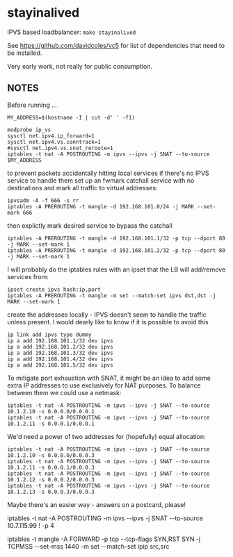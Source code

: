 # stayinalived

IPVS based loadbalancer: `make stayinalived`

See https://github.com/davidcoles/vc5 for list of dependencies that need to be installed.

Very early work, not really for public consumption.

## NOTES

Before running ...

```
MY_ADDRESS=$(hostname -I | cut -d' ' -f1)

modprobe ip_vs
sysctl net.ipv4.ip_forward=1
sysctl net.ipv4.vs.conntrack=1
#sysctl net.ipv4.vs.snat_reroute=1
iptables -t nat -A POSTROUTING -m ipvs --ipvs -j SNAT --to-source $MY_ADDRESS
```

to prevent packets accidentally hitting local services if there's no IPVS service to handle them
set up an fwmark catchall service with no destinations and mark all traffic to virtual addresses:

```
ipvsadm -A -f 666 -s rr
iptables -A PREROUTING -t mangle -d 192.168.101.0/24 -j MARK --set-mark 666
```

then explictly mark desired service to bypass the catchall

```
iptables -A PREROUTING -t mangle -d 192.168.101.1/32 -p tcp --dport 80 -j MARK --set-mark 1
iptables -A PREROUTING -t mangle -d 192.168.101.2/32 -p tcp --dport 80 -j MARK --set-mark 1
```

I will probably do the iptables rules with an ipset that the LB will add/remove services from:

```
ipset create ipvs hash:ip,port
iptables -A PREROUTING -t mangle -m set --match-set ipvs dst,dst -j MARK --set-mark 1
```

create the addresses locally - IPVS doesn't seem to handle the traffic unless present.
I would dearly like to know if it is possible to avoid this

```
ip link add ipvs type dummy
ip a add 192.168.101.1/32 dev ipvs
ip a add 192.168.101.2/32 dev ipvs
ip a add 192.168.101.3/32 dev ipvs
ip a add 192.168.101.4/32 dev ipvs
ip a add 192.168.101.5/32 dev ipvs
```


To mitigate port exhaustion with SNAT, it might be an idea to add some
extra IP addresses to use exclusively for NAT purposes. To balance
between them we could use a netmask:

```
iptables -t nat -A POSTROUTING -m ipvs --ipvs -j SNAT --to-source 10.1.2.10 -s 0.0.0.0/0.0.0.1
iptables -t nat -A POSTROUTING -m ipvs --ipvs -j SNAT --to-source 10.1.2.11 -s 0.0.0.1/0.0.0.1
```

We'd need a power of two addresses for (hopefully) equal allocation:

```
iptables -t nat -A POSTROUTING -m ipvs --ipvs -j SNAT --to-source 10.1.2.10 -s 0.0.0.0/0.0.0.3
iptables -t nat -A POSTROUTING -m ipvs --ipvs -j SNAT --to-source 10.1.2.11 -s 0.0.0.1/0.0.0.3
iptables -t nat -A POSTROUTING -m ipvs --ipvs -j SNAT --to-source 10.1.2.12 -s 0.0.0.2/0.0.0.3
iptables -t nat -A POSTROUTING -m ipvs --ipvs -j SNAT --to-source 10.1.2.13 -s 0.0.0.3/0.0.0.3
```

Maybe there's an easier way - answers on a postcard, please!


iptables -t nat -A POSTROUTING -m ipvs --ipvs -j SNAT --to-source 10.7.115.99 ! -p 4

iptables -t mangle -A FORWARD -p tcp --tcp-flags SYN,RST SYN -j TCPMSS --set-mss 1440 -m set --match-set ipip src,src
